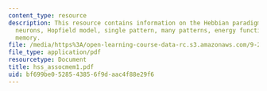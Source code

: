 ```yaml
---
content_type: resource
description: This resource contains information on the Hebbian paradigm, binary model
  neurons, Hopfield model, single pattern, many patterns, energy function, and content-addressable
  memory.
file: /media/https%3A/open-learning-course-data-rc.s3.amazonaws.com/9-29j-introduction-to-computational-neuroscience-spring-2004/bf699be0528543856f9daac4f88e29f6_hss_assocmem1.pdf
file_type: application/pdf
resourcetype: Document
title: hss_assocmem1.pdf
uid: bf699be0-5285-4385-6f9d-aac4f88e29f6
---
```

